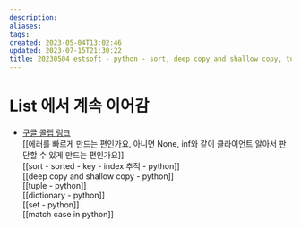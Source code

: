 ```yaml
---
description:
aliases: 
tags: 
created: 2023-05-04T13:02:46
updated: 2023-07-15T21:30:22
title: 20230504 estsoft - python - sort, deep copy and shallow copy, tuple, dictionary, set, match case
---
```


# List 에서 계속 이어감

- [구글 콜랩 링크](https://colab.research.google.com/drive/1gxoD01mjta80MkTOlrei1BHSUI0_k9-R#scrollTo=EBZ658VsIIbJ&line=5&uniqifier=1)  
[[에러를 빠르게 만드는 편인가요, 아니면 None, inf와 같이 클라이언트 알아서 판단할 수 있게 만드는 편인가요]]  
[[sort - sorted - key - index 추적 - python]]  
[[deep copy and shallow copy - python]]  
[[tuple - python]]  
[[dictionary - python]]  
[[set - python]]  
[[match case in python]]
